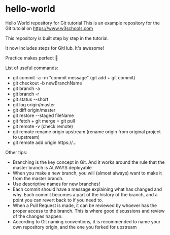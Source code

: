 # hello-world
Hello World repository for Git tutorial
This is an example repository for the Git tutoial on https://www.w3schools.com

This repository is built step by step in the tutorial.

It now includes steps for GitHub. It's awesome!

Practice makes perfect 🦖

List of useful commands:
- git commit -a -m "commit message" (git add + git commit)
- git checkout -b newBranchName
- git branch -a
- git branch -r
- git status --short
- git log origin/master
- git diff origin/master
- git restore --staged fileName
- git fetch + git merge = git pull
- git remote -v (check remote)
- git remote rename origin upstream (rename origin from original project to upstream)
- git remote add origin https://...

Other tips:
- Branching is the key concept in Git. And it works around the rule that the master branch is ALWAYS deployable
- When you make a new branch, you will (almost always) want to make it from the master branch.
- Use descriptive names for new branches!
- Each commit should have a message explaining what has changed and why. Each commit becomes a part of the history of the branch, and a point you can revert back to if you need to.
- When a Pull Request is made, it can be reviewed by whoever has the proper access to the branch. This is where good discussions and review of the changes happen.
- According to Git naming conventions, it is recommended to name your own repository origin, and the one you forked for upstream


